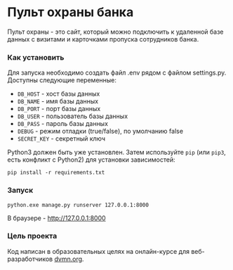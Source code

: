 # Пульт охраны банка

Пульт охраны - это сайт, который можно подключить к удаленной базе данных с визитами и карточками пропуска сотрудников банка.

### Как установить

Для запуска необходимо создать файл .env рядом с файлом settings.py.
Доступны следующие переменные:
 * `DB_HOST` - хост базы данных
 *  `DB_NAME` - имя базы данных
 * `DB_PORT` - порт базы данных
 * `DB_USER` - пользователь базы данных
 * `DB_PASS` - пароль базы данных
 * `DEBUG`  - режим отладки (true/false), по умолчанию false
 * `SECRET_KEY` - секретный ключ

Python3 должен быть уже установлен. 
Затем используйте `pip` (или `pip3`, есть конфликт с Python2) для установки зависимостей:
```
pip install -r requirements.txt
```

### Запуск

```python.exe manage.py runserver 127.0.0.1:8000```

В браузере - http://127.0.0.1:8000

### Цель проекта

Код написан в образовательных целях на онлайн-курсе для веб-разработчиков [dvmn.org](https://dvmn.org/).